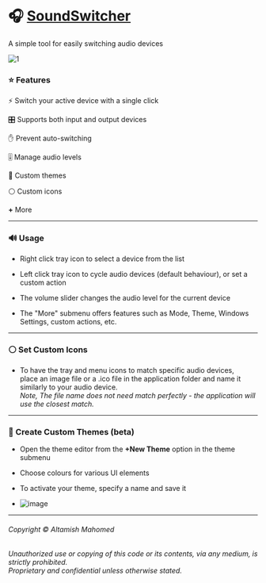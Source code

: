 # 🎧 [SoundSwitcher](https://github.com/creepyLANguy/SoundSwitcher/)

A simple tool for easily switching audio devices

![1](https://github.com/creepyLANguy/SoundSwitcher/assets/28150772/d198c730-2332-4ee8-8a3d-ec73303677c8)

### ⭐ Features
⚡ Switch your active device with a single click  

🎛 Supports both input and output devices  

✋ Prevent auto-switching  

🎚 Manage audio levels  

🎨 Custom themes  

⚪ Custom icons  

**+** More  

---
### 🔊 Usage

- Right click tray icon to select a device from the list

- Left click tray icon to cycle audio devices (default behaviour), or set a custom action 

- The volume slider changes the audio level for the current device  

- The "More" submenu offers features such as Mode, Theme, Windows Settings, custom actions, etc.  
---
### ⚪ Set Custom Icons

- To have the tray and menu icons to match specific audio devices,  
place an image file or a .ico file in the application folder and name it similarly to your audio device.  
_Note, The file name does not need match perfectly - the application will use the closest match._  
---
### 🎨 Create Custom Themes (beta)
- Open the theme editor from the **+New Theme** option in the theme submenu  

- Choose colours for various UI elements 

- To activate your theme, specify a name and save it

- ![image](https://github.com/creepyLANguy/SoundSwitcher/assets/28150772/02b3fdeb-11f3-46a3-a426-31b5cb8a0da3)  

---
###### Copyright © Altamish Mahomed
_Unauthorized use or copying of this code or its contents, via any medium, is strictly prohibited.  
Proprietary and confidential unless otherwise stated._
